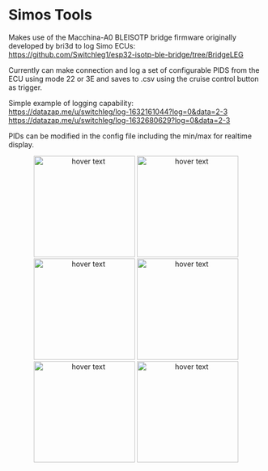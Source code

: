 # Simos Tools

Makes use of the Macchina-A0 BLEISOTP bridge firmware originally developed by bri3d to log Simo ECUs:
https://github.com/Switchleg1/esp32-isotp-ble-bridge/tree/BridgeLEG

Currently can make connection and log a set of configurable PIDS from the ECU using mode 22 or 3E and saves to .csv using the cruise control button as trigger.

Simple example of logging capability:<br />
https://datazap.me/u/switchleg/log-1632161044?log=0&data=2-3<br />
https://datazap.me/u/switchleg/log-1632680629?log=0&data=2-3<br />

PIDs can be modified in the config file including the min/max for realtime display.

<p align="center">
  <img src="https://github.com/Switchleg1/Simos-Logger/blob/master/images/screenshot1.jpg?raw=true" width="200" title="hover text">
  <img src="https://github.com/Switchleg1/Simos-Logger/blob/master/images/screenshot2.jpg?raw=true" width="200" title="hover text">
  <img src="https://github.com/Switchleg1/Simos-Logger/blob/master/images/screenshot3.jpg?raw=true" width="200" title="hover text">
  <img src="https://github.com/Switchleg1/Simos-Logger/blob/master/images/screenshot4.jpg?raw=true" width="200" title="hover text">
  <img src="https://github.com/Switchleg1/Simos-Logger/blob/master/images/screenshot5.jpg?raw=true" width="200" title="hover text">
  <img src="https://github.com/Switchleg1/Simos-Logger/blob/master/images/screenshot6.jpg?raw=true" width="200" title="hover text">
</p>
